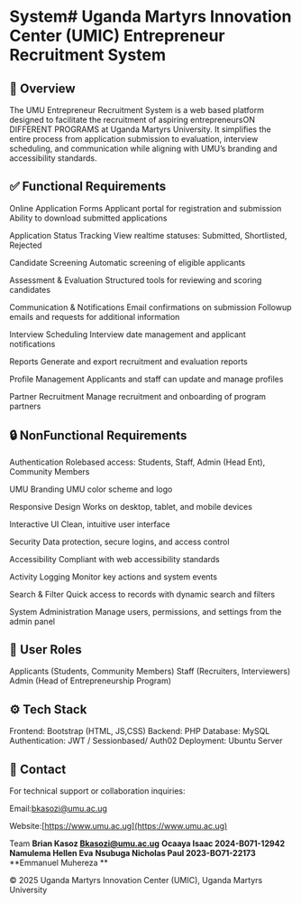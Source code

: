 # System# Uganda Martyrs Innovation Center (UMIC) Entrepreneur Recruitment System

## 🧩 Overview

The UMU Entrepreneur Recruitment System is a web based platform designed to facilitate the recruitment of aspiring entrepreneursON DIFFERENT PROGRAMS at Uganda Martyrs University. It simplifies the entire process from application submission to evaluation, interview scheduling, and communication while aligning with UMU’s branding and accessibility standards.

## ✅ Functional Requirements

 Online Application Forms
   Applicant portal for registration and submission
   Ability to download submitted applications

 Application Status Tracking
   View realtime statuses: Submitted, Shortlisted, Rejected

 Candidate Screening
   Automatic screening of eligible applicants

 Assessment & Evaluation
   Structured tools for reviewing and scoring candidates

 Communication & Notifications
   Email confirmations on submission
   Followup emails and requests for additional information

 Interview Scheduling
   Interview date management and applicant notifications

 Reports
   Generate and export recruitment and evaluation reports

 Profile Management
   Applicants and staff can update and manage profiles

 Partner Recruitment
   Manage recruitment and onboarding of program partners



## 🔒 NonFunctional Requirements

 Authentication
   Rolebased access: Students, Staff, Admin (Head Ent), Community Members

 UMU Branding
   UMU color scheme and logo

 Responsive Design
   Works on desktop, tablet, and mobile devices

 Interactive UI
   Clean, intuitive user interface

 Security
   Data protection, secure logins, and access control

 Accessibility
   Compliant with web accessibility standards

 Activity Logging
   Monitor key actions and system events

 Search & Filter
   Quick access to records with dynamic search and filters

 System Administration
   Manage users, permissions, and settings from the admin panel

## 👥 User Roles

 Applicants (Students, Community Members)
 Staff (Recruiters, Interviewers)
 Admin (Head of Entrepreneurship Program)


## ⚙️ Tech Stack

 Frontend: Bootstrap (HTML, JS,CSS)
 Backend: PHP 
 Database: MySQL 
 Authentication: JWT / Sessionbased/ Auth02
 Deployment: Ubuntu Server


## 📩 Contact

For technical support or collaboration inquiries:

Email:bkasozi@umu.ac.ug  

Website:[https://www.umu.ac.ug](https://www.umu.ac.ug)

Team
**Brian Kasoz Bkasozi@umu.ac.ug**
**Ocaaya Isaac 2024-B071-12942**
**Namulema Hellen Eva**
**Nsubuga Nicholas Paul 2023-BO71-22173**
**Emmanuel Muhereza **

© 2025 Uganda Martyrs Innovation Center (UMIC), Uganda Martyrs University

